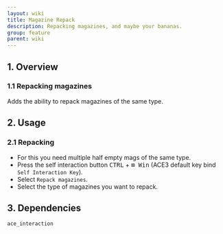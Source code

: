 ```yaml
---
layout: wiki
title: Magazine Repack
description: Repacking magazines, and maybe your bananas.
group: feature
parent: wiki
---
```


## 1. Overview

### 1.1 Repacking magazines
Adds the ability to repack magazines of the same type.

## 2. Usage

### 2.1 Repacking
- For this you need multiple half empty mags of the same type.
- Press the self interaction button <kbd>CTRL</kbd> + <kbd>⊞ Win</kbd> (ACE3 default key bind `Self Interaction Key`).
- Select `Repack magazines`.
- Select the type of magazines you want to repack.

## 3. Dependencies

`ace_interaction`
